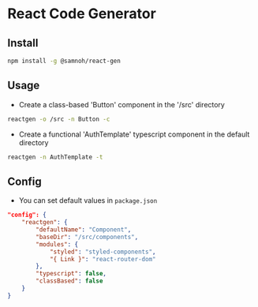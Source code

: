 # React Code Generator

## Install

```bash
npm install -g @samnoh/react-gen
```

## Usage

-   Create a class-based 'Button' component in the '/src' directory

```bash
reactgen -o /src -n Button -c
```

-   Create a functional 'AuthTemplate' typescript component in the default directory

```bash
reactgen -n AuthTemplate -t
```

## Config

-   You can set default values in `package.json`

```json
"config": {
    "reactgen": {
        "defaultName": "Component",
        "baseDir": "/src/components",
        "modules": {
            "styled": "styled-components",
            "{ Link }": "react-router-dom"
        },
        "typescript": false,
        "classBased": false
    }
}
```
